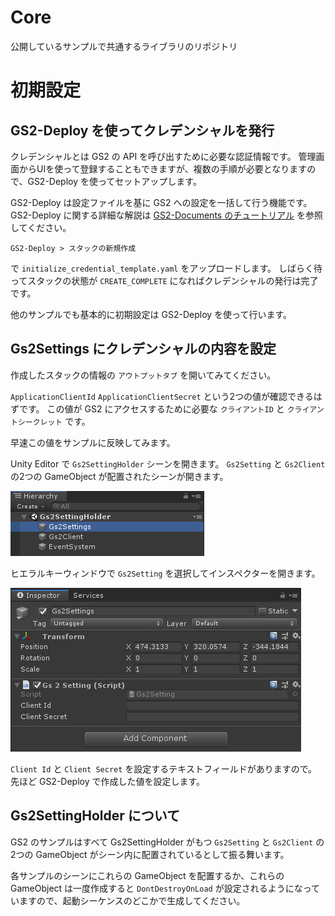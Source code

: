 # Core

公開しているサンプルで共通するライブラリのリポジトリ

# 初期設定

## GS2-Deploy を使ってクレデンシャルを発行

クレデンシャルとは GS2 の API を呼び出すために必要な認証情報です。
管理画面からUIを使って登録することもできますが、複数の手順が必要となりますので、GS2-Deploy を使ってセットアップします。

GS2-Deploy は設定ファイルを基に GS2 への設定を一括して行う機能です。
GS2-Deploy に関する詳細な解説は [GS2-Documents のチュートリアル](https://app.gs2.io/docs/index.html#get-start) を参照してください。

```
GS2-Deploy > スタックの新規作成
```

で `initialize_credential_template.yaml` をアップロードします。
しばらく待ってスタックの状態が `CREATE_COMPLETE` になればクレデンシャルの発行は完了です。

他のサンプルでも基本的に初期設定は GS2-Deploy を使って行います。

## Gs2Settings にクレデンシャルの内容を設定

作成したスタックの情報の `アウトプットタブ` を開いてみてください。

`ApplicationClientId` `ApplicationClientSecret` という2つの値が確認できるはずです。
この値が GS2 にアクセスするために必要な `クライアントID` と `クライアントシークレット` です。

早速この値をサンプルに反映してみます。

Unity Editor で `Gs2SettingHolder` シーンを開きます。
`Gs2Setting` と `Gs2Client` の2つの GameObject が配置されたシーンが開きます。

![ヒエラルキーウィンドウ](Docs/image-0001.jpg)

ヒエラルキーウィンドウで `Gs2Setting` を選択してインスペクターを開きます。

![インスペクターウィンドウ](Docs/image-0002.jpg)

`Client Id` と `Client Secret` を設定するテキストフィールドがありますので。先ほど GS2-Deploy で作成した値を設定します。

## Gs2SettingHolder について

GS2 のサンプルはすべて Gs2SettingHolder がもつ `Gs2Setting` と `Gs2Client` の2つの GameObject がシーン内に配置されているとして振る舞います。

各サンプルのシーンにこれらの GameObject を配置するか、これらの GameObject は一度作成すると `DontDestroyOnLoad` が設定されるようになっていますので、起動シーケンスのどこかで生成してください。